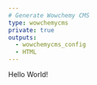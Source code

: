 ```yaml
---
# Generate Wowchemy CMS
type: wowchemycms
private: true
outputs:
  - wowchemycms_config
  - HTML
---
```

<html>
  <head>
    <!-- 'title' tag with content of 'Home' -->
    <title>Home</title>
  </head>

  <body>
    Hello World!
  </body>
</html>
